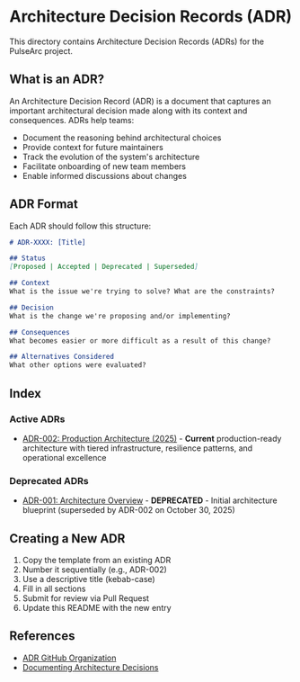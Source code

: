 # Architecture Decision Records (ADR)

This directory contains Architecture Decision Records (ADRs) for the PulseArc project.

## What is an ADR?

An Architecture Decision Record (ADR) is a document that captures an important architectural decision made along with its context and consequences. ADRs help teams:

- Document the reasoning behind architectural choices
- Provide context for future maintainers
- Track the evolution of the system's architecture
- Facilitate onboarding of new team members
- Enable informed discussions about changes

## ADR Format

Each ADR should follow this structure:

```markdown
# ADR-XXXX: [Title]

## Status
[Proposed | Accepted | Deprecated | Superseded]

## Context
What is the issue we're trying to solve? What are the constraints?

## Decision
What is the change we're proposing and/or implementing?

## Consequences
What becomes easier or more difficult as a result of this change?

## Alternatives Considered
What other options were evaluated?
```

## Index

### Active ADRs

- [ADR-002: Production Architecture (2025)](./002-production-architecture.md) - **Current** production-ready architecture with tiered infrastructure, resilience patterns, and operational excellence

### Deprecated ADRs

- [ADR-001: Architecture Overview](./001-architecture-overview.md) - **DEPRECATED** - Initial architecture blueprint (superseded by ADR-002 on October 30, 2025)

## Creating a New ADR

1. Copy the template from an existing ADR
2. Number it sequentially (e.g., ADR-002)
3. Use a descriptive title (kebab-case)
4. Fill in all sections
5. Submit for review via Pull Request
6. Update this README with the new entry

## References

- [ADR GitHub Organization](https://adr.github.io/)
- [Documenting Architecture Decisions](https://cognitect.com/blog/2011/11/15/documenting-architecture-decisions)
